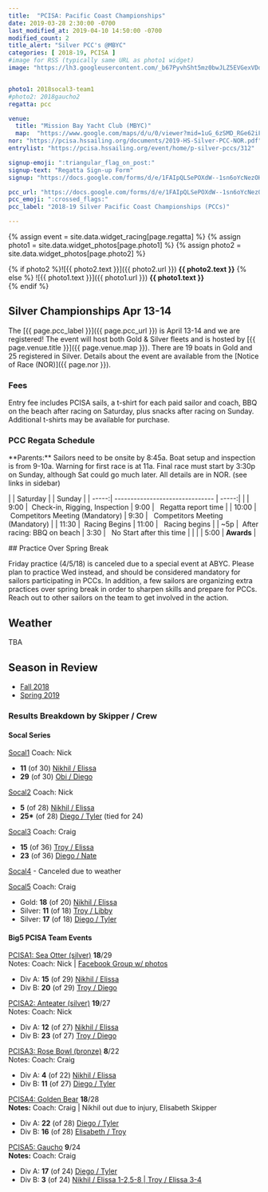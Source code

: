```yaml
---
title:  "PCISA: Pacific Coast Championships"
date: 2019-03-28 2:30:00 -0700
last_modified_at: 2019-04-10 14:50:00 -0700
modified_count: 2
title_alert: "Silver PCC's @MBYC"
categories: [ 2018-19, PCISA ]
#image for RSS (typically same URL as photo1 widget)
image: "https://lh3.googleusercontent.com/_b67PyvhSht5mz0bwJLZ5EVGexVDdDD6ZP7mtSE31E9LQTkzKzH57mKuyHvTegWkRs4XM4MCQMxHwkH5vylXkd2BUGQFD57AZwJR8ErojjNh2E6f19Hx35kX_hUDZ7n-rCrFmamHHRZKo1UCrVONQ8QrAxBmXHXIT0oUA37kFnpZdpYELyf02Us6d2ttVra01LUyzCKdn5IXa7G0qeLid8SCN-YTPrsdLzQfoXsbsvI7QcroJBulAO0uD9BI8swUjXcVbFNkdiSQFTgPUyW3Xm80avsFBeT-3umjCxqsDD623mRlVchTh1K1lAZAP-AJhIYKrfU13ZWz7E2vOyi0JJxaM-1q-XdDvsFSr95EBeUtC4qkwchHUxY6c4mMQGrgQVxaWiZEUDwe88mmTrWy-XhDt4IXHJSkSz5c_cRfnrAcU4nUjoIMIJVrXo0JroKiWXX7YwqulaapbzGiaQkb1lMOwBsFnecYbJyU7LRHj98MPwnooNrbpQ0cDqEDEkFnLjfCAXYnzMboG6X_gO3-cqWTeaBshOVAJn8veVQaFxBWNP96p2b4RR8l_An0Rtt8hfWrgChsfuz8wgUyTS0h3AQF_k30rPmX-5Af5hPbJGLfqynI5LKo9DC1SrgsX6ZCFd7jF5lYrLDPdRQ8XewD-6qs0XnG0TlH0n-nWiYQTBRu70q_NG1ZZKhd8Q439fzaUIaH1Bf7wM6jKEpo2gRBD4BwCQ=w1423-h801-no"


photo1: 2018socal3-team1
#photo2: 2018gaucho2
regatta: pcc

venue:  
  title: "Mission Bay Yacht Club (MBYC)"
  map:  "https://www.google.com/maps/d/u/0/viewer?mid=1uG_6zSMD_RGe62iFSy2-93ylIpo73Pia&ll=32.78121406085255%2C-117.24696662513122&z=16"
nor: "https://pcisa.hssailing.org/documents/2019-HS-Silver-PCC-NOR.pdf"
entrylist: "https://pcisa.hssailing.org/event/home/p-silver-pccs/312"

signup-emoji: ":triangular_flag_on_post:"
signup-text: "Regatta Sign-up Form"
signup: "https://docs.google.com/forms/d/e/1FAIpQLSePOXdW--1sn6oYcNezOHPHldTjDzAE-2wFDntbsxmvjt3scw/viewform"

pcc_url: "https://docs.google.com/forms/d/e/1FAIpQLSePOXdW--1sn6oYcNezOHPHldTjDzAE-2wFDntbsxmvjt3scw/viewform"
pcc_emoji: ":crossed_flags:"
pcc_label: "2018-19 Silver Pacific Coast Championships (PCCs)"

---
```

{% assign event = site.data.widget_racing[page.regatta] %}
{% assign photo1 = site.data.widget_photos[page.photo1] %}
{% assign photo2 = site.data.widget_photos[page.photo2] %}

{% if photo2 %}![{{ photo2.text }}]({{ photo2.url }})
**{{ photo2.text }}**
{% else %}
![{{ photo1.text }}]({{ photo1.url }})
**{{ photo1.text }}**  
{% endif %}


## Silver Championships Apr 13-14

The [{{ page.pcc_label }}]({{ page.pcc_url }}) is April 13-14 and we are registered! The event will host both Gold & Silver fleets and is hosted by [{{ page.venue.title }}]({{ page.venue.map }}). There are 19 boats in Gold and 25 registered in Silver. Details about the event are available from the [Notice of Race (NOR)]({{ page.nor }}).

### Fees

Entry fee includes PCISA sails, a t-shirt for each paid sailor and coach, BBQ on the beach
after racing on Saturday, plus snacks after racing on Sunday. Additional t-shirts may be available for purchase.

### PCC Regata Schedule

<div class="alert alert-warning" markdown="1">
**Parents:**  Sailors need to be onsite by 8:45a. Boat setup and inspection is from 9-10a. Warning for first race is at 11a.  Final race must start by 3:30p on Sunday, although Sat could go much later. All details are in NOR. (see links in sidebar)
</div>

<div class="well" role="alert" markdown="1">

|       | Saturday                        |       | Sunday        |
| -----:| ------------------------------- | -----:|               |
|  9:00 | &nbsp;Check-in, Rigging, Inspection      |  9:00 | &nbsp; Regatta report time |
| 10:00 | &nbsp;Competitors Meeting (Mandatory)    |  9:30 | &nbsp; Competitors Meeting (Mandatory) |
| 11:30 | &nbsp;Racing Begins                      | 11:00 | &nbsp; Racing begins |
| ~5p | &nbsp;After racing: BBQ on beach           |  3:30 | &nbsp; No Start after this time |
|       |                                          |  5:00 | **Awards**        |


</div>
<!--more-->

<div class="alert alert-info" markdown="1">
## Practice Over Spring Break

Friday practice (4/5/18) is canceled due to a special event at ABYC. Please plan to practice Wed instead, and should be considered mandatory for sailors participating in PCCs. In addition, a few sailors are organizing extra practices over spring break in order to sharpen skills and prepare for PCCs. Reach out to other sailors on the team to get involved in the action.
</div>  


## Weather

TBA

## Season in Review

- [Fall 2018](https://scores.hssailing.org/schools/sato-academy-of-math/f18/)
- [Spring 2019](https://scores.hssailing.org/schools/sato-academy-of-math/s19/)

### Results Breakdown by Skipper / Crew

#### Socal Series

[Socal1](https://scores.hssailing.org/f18/2018-19-pcisa-socal-silver/)
Coach: Nick
-  __11__ (of 30) [Nikhil / Elissa](https://scores.hssailing.org/f18/2018-19-pcisa-socal-silver/A/)
-  __29__ (of 30) [Obi / Diego](https://scores.hssailing.org/f18/2018-19-pcisa-socal-silver/A/)

[Socal2](https://scores.hssailing.org/f18/2018-19-pcisa-socal2-silver)
Coach: Nick
- __5__ (of 28) [Nikhil / Elissa](https://scores.hssailing.org/f18/2018-19-pcisa-socal2-silver/A/)
- __25*__ (of 28) [Diego / Tyler](https://scores.hssailing.org/f18/2018-19-pcisa-socal2-silver/A/) (tied for 24)

[Socal3](https://scores.hssailing.org/f18/2018-19-pcisa-socal3-silver/)
Coach: Craig
- __15__ (of 36) [Troy / Elissa](https://scores.hssailing.org/f18/2018-19-pcisa-socal3-silver/A/)
- __23__ (of 36) [Diego / Nate](https://scores.hssailing.org/f18/2018-19-pcisa-socal3-silver/A/)

[Socal4]() - Canceled due to weather

[Socal5](https://scores.hssailing.org/s19/2018-19-pcisa-socal-silver/)
Coach: Craig
-  Gold: __18__ (of 20) [Nikhil / Elissa](https://scores.hssailing.org/s19/2018-19-pcisa-socal-gold/A/)
-  Silver: __11__ (of 18) [Troy / Libby](https://scores.hssailing.org/s19/2018-19-pcisa-socal-silver/A/)
-  Silver: __17__ (of 18) [Diego / Tyler](https://scores.hssailing.org/s19/2018-19-pcisa-socal-silver/A/)

#### Big5 PCISA Team Events

[PCISA1: Sea Otter (silver)](https://scores.hssailing.org/f18/sea-otter-silver/) __18__/29   
Notes: Coach: Nick  \| [Facebook Group w/ photos](https://www.facebook.com/groups/475636329613705/)  
-  Div A: __15__ (of 29) [Nikhil / Elissa](https://scores.hssailing.org/f18/sea-otter-silver/A/)
-  Div B: __20__ (of 29) [Troy / Diego](https://scores.hssailing.org/f18/sea-otter-silver/B/)

[PCISA2: Anteater (silver)](https://scores.hssailing.org/f18/anteater-silver/) __19__/27  
Notes: Coach: Nick  
-  Div A: __12__ (of 27) [Nikhil / Elissa](https://scores.hssailing.org/f18/anteater-silver/A/)
-  Div B: __23__ (of 27)  [Troy / Diego](https://scores.hssailing.org/f18/anteater-silver/B/)

[PCISA3: Rose Bowl (bronze)](https://scores.hssailing.org/f18/2019-rose-bowl-bronze/) __8__/22  
Notes: Coach: Craig  
-  Div A: __4__ (of 22) [Nikhil / Elissa](https://scores.hssailing.org/f18/2019-rose-bowl-bronze/A/)
-  Div B: __11__ (of 27)  [Diego / Tyler](https://scores.hssailing.org/f18/2019-rose-bowl-bronze/B/)

[PCISA4: Golden Bear](https://scores.hssailing.org/s19/2019-golden-bear-silver-fleet/) __18__/28  
**Notes:** Coach: Craig | Nikhil out due to injury, Elisabeth Skipper  
-  Div A: __22__ (of 28) [Diego / Tyler](https://scores.hssailing.org/s19/2019-golden-bear-silver-fleet/A/)
-  Div B: __16__ (of 28) [Elisabeth / Troy](https://scores.hssailing.org/s19/2019-golden-bear-silver-fleet/B/)

[PCISA5: Gaucho](https://scores.hssailing.org/s19/pcisa-gaucho-silver/) __9__/24  
**Notes:** Coach: Craig  
-  Div A: __17__ (of 24) [Diego / Tyler](https://scores.hssailing.org/s19/pcisa-gaucho-silver/A/)
-  Div B: __3__ (of 24) [Nikhil / Elissa 1-2,5-8 \| Troy / Elissa 3-4](https://scores.hssailing.org/s19/pcisa-gaucho-silver/B/)
